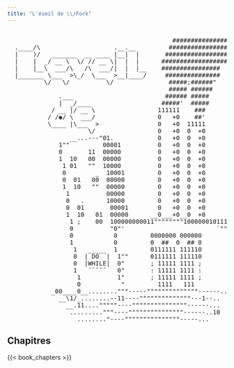 ```yaml
---
title: "L'éveil de \\/Fork"
---
```


<pre class="ascii-cover">

                                             #####################"
  .____/\                    .__.__         ####################"'
  |    )/   _______  __ ____ |__|  |       ###################
  |    |  _/ __ \  \/ // __ \|  |  |      ##################'          /\         /\ ___________           __
  |    |__\  ___/\   /\  ___/|  |  |__    ################             \ \       / / \_   _____/__________|  | __
  |_______ \___  >\_/  \___  >__|____/     ###############              \ \     / /   |    __)/ __ \_  __ \  |/ /
          \/   \/          \/               #####;######"                \ \   / /    |    | ( <__> )  | \/    <
                                            ##### ######                  \ \ / /     |__  |  \____/|__|  |__|\ \ 
              .___                         ###### #####                    \/ \/         \/                    \/
              |  _/____                   #####'  #####                    ___________  ___________  ___________
            / __ |/ __ \                 111111    ###            1"""-----....._____
           / /◉/ \  ___/                 0   +0    ##'            0                  1000000
           \____ |\___  >                0   +0  11111            1                  0000001      Julien SCHMITT
                      \/                 0   +0  0  +0           1  011   ...       1000000       ______ _______
                 __...---"01.            0   +0  0  +0           0  110  0110  011  0000000
              1""         00001          0   +0  0  +0           0       ""'   111  0000000
              0       11  00000          0   +0  0  +0           0                  0000001
              1  10   00  00000          0   +0  0  +0           1       000       1000000
               1 01   ""  10000          0   +0  0  +0          1       100'  010  0000000
               0        _  10001         0   +0  0  +0          0       """   001  0000000
               0  01   00  00000         0   +0  0  +0          0  111             0000000
               1  10   ""  00000         0   +0  0  +0          0  010       111   0000001
                1          00000         0   +0  0  +0          1   ""       110  1000000
                0   .      10000         0   +0  0  +0         1             ""   0000000
                0  01       00001        0   +0  0  +0         0       101        0000000  _   _   _           ___
                1  10   01  00000      __0___+0__0  +0         0       000        0000001 / \ / \ / \ _...."""00001   
                 1 ;    00  100000000011""""""""1000000101111110                 1000000"   """  "                 1  
                 0          "0"'                         `"""""0                 0000000                            1
                 0           0         0000000 000000          1                 0000000            111             1
                 1           0         0  ##  0  ## 0         1                  0000000           10001             1
                  1   _____  1         0111111 111110         0      _____       0000001            111              0
                  0  | DO  |  1""      0111111 111110         0     | DO  |     1000000                     000      0
                  0  |WHILE|  0"       ; 11111 1111 ;         0     |WHILE|     0000000  11111             111      1
                  1   ¯¯¯¯¯   0"       : 11111 1111 :         1      ¯¯¯¯¯      0000000  10001                      1
                   1          1"       ; 11111 1111 ;        1                  0000001  11111                      1
                   0           "         1111   111          0                 1000000                _____....""""""
            _00____0__........"""-----""""""""""""""------..         ____      0000000__\1/_....."""""  \1_    __00_
              __\1/_........--11----""""""""""""""---1--..  ,__o_/`      """---0000000
                __.11...."""""----"""""""""""""""------...  ,_/|\_,    """"----;;;;___ """----....._____1\/_____
                 ........."""----"""""""""""""""------..10     Ʌ                       """---__.....111___##___ ""
                   ........"----"""""""""""""""-----...      _/_\ .
</pre>

## Chapitres

{{< book_chapters >}}
